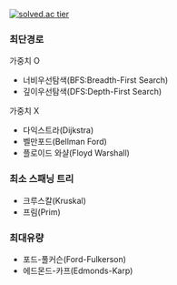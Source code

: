 [![solved.ac tier](http://mazassumnida.wtf/api/v2/generate_badge?boj=cjh970422)](https://solved.ac/cjh970422)

### 최단경로

가중치 O

- 너비우선탐색(BFS:Breadth-First Search)
- 깊이우선탐색(DFS:Depth-First Search)

가중치 X   

- 다익스트라(Dijkstra)
- 벨만포드(Bellman Ford)
- 플로이드 와샬(Floyd Warshall)


### 최소 스패닝 트리

- 크루스칼(Kruskal)
- 프림(Prim)

### 최대유량

- 포드-풀커슨(Ford-Fulkerson)
- 에드몬드-카프(Edmonds-Karp)